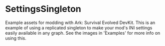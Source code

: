 # SettingsSingleton
 Example assets for modding with Ark: Survival Evolved DevKit. This is an example of using a replicated singleton to make your mod's INI settings easily available in any graph. See the images in 'Examples' for more info on using this.
